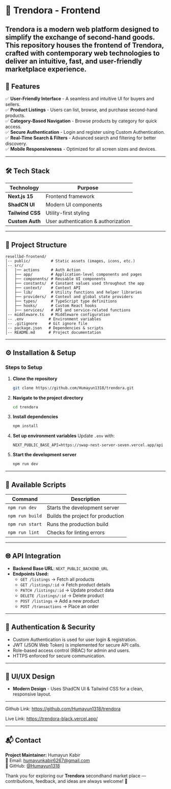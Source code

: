 # 🛒 Trendora - Frontend

Trendora is a modern web platform designed to simplify the exchange of second-hand goods. This repository houses the **frontend** of Trendora, crafted with contemporary web technologies to deliver an intuitive, fast, and user-friendly marketplace experience.
---

## 🚀 Features

✅ **User-Friendly Interface** - A seamless and intuitive UI for buyers and sellers.  
✅ **Product Listings** - Users can list, browse, and purchase second-hand products.  
✅ **Category-Based Navigation** - Browse products by category for quick access.  
✅ **Secure Authentication** - Login and register using Custom Authentication.  
✅ **Real-Time Search & Filters** - Advanced search and filtering for better discovery.   
✅ **Mobile Responsiveness** - Optimized for all screen sizes and devices.

---

## 🛠 Tech Stack

| Technology        | Purpose                             |
| ----------------- | ----------------------------------- |
| **Next.js 15**    | Frontend framework                  |
| **ShadCN UI**     | Modern UI components                |
| **Tailwind CSS**  | Utility-first styling               |
| **Custom Auth**   | User authentication & authorization |

---

## 📂 Project Structure

```
resellbd-frontend/
│-- public/         # Static assets (images, icons, etc.)
│-- src/
|   |── actions     # Auth Action
│   ├── app/        # Application-level components and pages
│   ├── components/ # Reusable UI components
│   ├── constants/  # Constant values used throughout the app
│   ├── context/    # Context API
│   ├── lib/        # Utility functions and helper libraries
│   ├── providers/  # Context and global state providers
│   ├── types/      # TypeScript type definitions
│   ├── hooks/      # Custom React hooks
│   ├── services/   # API and service-related functions
│-- middleware.ts   # Middleware configuration
│-- .env           # Environment variables
│-- .gitignore     # Git ignore file
│-- package.json   # Dependencies & scripts
│-- README.md      # Project documentation
```

---

## ⚙️ Installation & Setup

### Steps to Setup

1. **Clone the repository**
   ```sh
   git clone https://github.com/Humayun1318/trendora.git
   ```
2. **Navigate to the project directory**
   ```sh
   cd trendora
   ```
3. **Install dependencies**
   ```sh
   npm install
   ```
4. **Set up environment variables**
   Update `.env` with:
   ```env
   NEXT_PUBLIC_BASE_API=https://swap-nest-server-seven.vercel.app/api
   ```
5. **Start the development server**
   ```sh
   npm run dev
   ```

---

## 🔧 Available Scripts

| Command         | Description                       |
| --------------- | --------------------------------- |
| `npm run dev`   | Starts the development server     |
| `npm run build` | Builds the project for production |
| `npm run start` | Runs the production build         |
| `npm run lint`  | Checks for linting errors         |

---

## 🌐 API Integration

- **Backend Base URL**: `NEXT_PUBLIC_BACKEND_URL`
- **Endpoints Used:**
  - `GET /listings` → Fetch all products
  - `GET /listings/:id` → Fetch product details
  - `PATCH /listings/:id` → Update product data
  - `DELETE /listings/:id` → Delete product
  - `POST /listings` → Add a new product
  - `POST /transactions` → Place an order

---

## 🔐 Authentication & Security

- Custom Authentication is used for user login & registration.
- JWT (JSON Web Token) is implemented for secure API calls.
- Role-based access control (RBAC) for admin and users.
- HTTPS enforced for secure communication.

---

## 🎨 UI/UX Design

- **Modern Design** - Uses ShadCN UI & Tailwind CSS for a clean, responsive layout.

---

Github Link: https://github.com/Humayun1318/trendora

Live Link: https://trendora-black.vercel.app/

---
## 📬 Contact

**Project Maintainer:** Humayun Kabir          
📧 Email: humayunkabir6267@gmail.com  
🐙 GitHub: [@Humayun1318](https://github.com/Humayun1318)

Thank you for exploring our **Trendora** secondhand market place — contributions, feedback, and ideas are always welcome! 🚀

